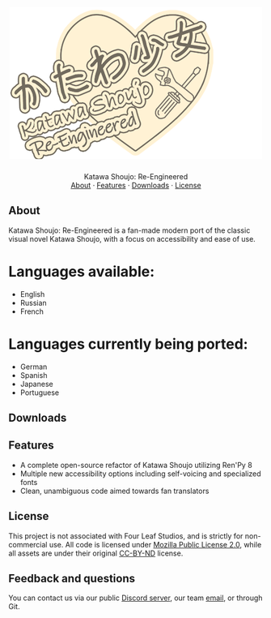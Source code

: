 <h1 align="center">
  <a href="">
    <img src="docs/images/logo.png" alt="Logo" width="500" height="300">
  </a>
</h1>

<div align="center">
  Katawa Shoujo: Re-Engineered
  <br />
  <a href="#about">About</a>
  ·
  <a href="#features">Features</a>
  ·
  <a href="#downloads">Downloads</a>
  ·
  <a href="#license">License</a>
</div>

## About ##

Katawa Shoujo: Re-Engineered is a fan-made modern port of the classic visual novel Katawa Shoujo, with a focus on accessibility and ease of use.

# Languages available:
* English
* Russian
* French

# Languages currently being ported:
* German
* Spanish
* Japanese
* Portuguese

## Downloads

## Features ##

* A complete open-source refactor of Katawa Shoujo utilizing Ren'Py 8
* Multiple new accessibility options including self-voicing and specialized fonts
* Clean, unambiguous code aimed towards fan translators

## License

This project is not associated with Four Leaf Studios, and is strictly for non-commercial use.
All code is licensed under [Mozilla Public License 2.0](https://mozilla.org/MPL/2.0/), while all assets are under their original [CC-BY-ND](https://creativecommons.org/licenses/by-nd/4.0/) license.

## Feedback and questions

You can contact us via our public [Discord server](https://discord.gg/RA3ZeFvNZ4), our team [email](mailto:fleetingheartbeatstudios@gmail.com), or through Git.

